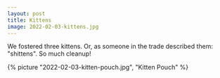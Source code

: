 ```yaml
---
layout: post
title: Kittens
image: 2022-02-03-kittens.jpg
---
```


We fostered three kittens. Or, as someone in the trade described them:
"shittens". So much cleanup!

<!--more-->

{% picture "2022-02-03-kitten-pouch.jpg", "Kitten Pouch" %}
